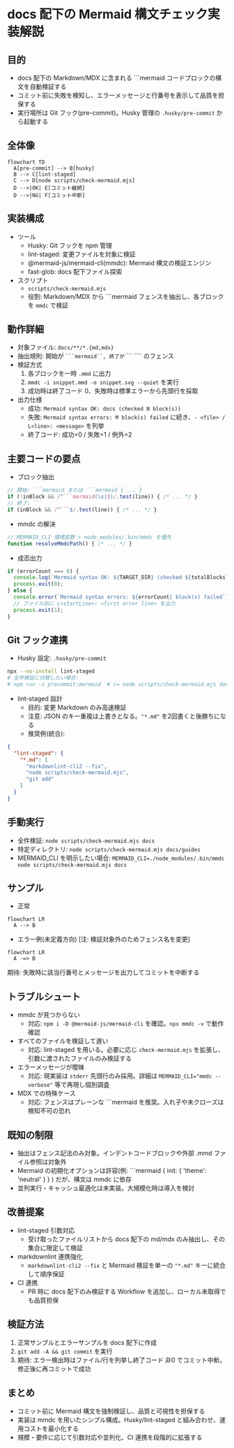 # docs 配下の Mermaid 構文チェック実装解説

## 目的

- docs 配下の Markdown/MDX に含まれる ```mermaid コードブロックの構文を自動検証する
- コミット前に失敗を検知し、エラーメッセージと行番号を表示して品質を担保する
- 実行場所は Git フック(pre-commit)。Husky 管理の `.husky/pre-commit` から起動する

## 全体像

```mermaid
flowchart TD
  A[pre-commit] --> B[husky]
  B --> C[lint-staged]
  C --> D[node scripts/check-mermaid.mjs]
  D -->|OK| E[コミット継続]
  D -->|NG| F[コミット中断]
```

## 実装構成

- ツール
  - Husky: Git フックを npm 管理
  - lint-staged: 変更ファイルを対象に検証
  - @mermaid-js/mermaid-cli(mmdc): Mermaid 構文の検証エンジン
  - fast-glob: docs 配下ファイル探索
- スクリプト
  - `scripts/check-mermaid.mjs`
  - 役割: Markdown/MDX から ```mermaid フェンスを抽出し、各ブロックを `mmdc` で検証

## 動作詳細

- 対象ファイル: `docs/**/*.{md,mdx}`
- 抽出規則: 開始が ```` ```mermaid``, 終了が ```` ``` ```` のフェンス
- 検証方式
  1. 各ブロックを一時 `.mmd` に出力
  2. `mmdc -i snippet.mmd -o snippet.svg --quiet` を実行
  3. 成功時は終了コード 0、失敗時は標準エラーから先頭行を採取
- 出力仕様
  - 成功: `Mermaid syntax OK: docs (checked N block(s))`
  - 失敗: `Mermaid syntax errors: M block(s) failed` に続き、`- <file> / L<line>: <message>` を列挙
  - 終了コード: 成功=0 / 失敗=1 / 例外=2

## 主要コードの要点

- ブロック抽出

```js
// 開始: ```mermaid または ```mermaid { ... }
if (!inBlock && /^```mermaid(\s|$)/.test(line)) { /* ... */ }
// 終了: ```
if (inBlock && /^```$/.test(line)) { /* ... */ }
```

- mmdc の解決

```js
// MERMAID_CLI 環境変数 > node_modules/.bin/mmdc を優先
function resolveMmdcPath() { /* ... */ }
```

- 成否出力

```js
if (errorCount === 0) {
  console.log(`Mermaid syntax OK: ${TARGET_DIR} (checked ${totalBlocks} block(s))`);
  process.exit(0);
} else {
  console.error(`Mermaid syntax errors: ${errorCount} block(s) failed`);
  // ファイル別に L<startLine>: <first error line> を出力
  process.exit(1);
}
```

## Git フック連携

- Husky 設定: `.husky/pre-commit`

```sh
npx --no-install lint-staged
# 全件検証に切替したい場合:
# npm run -s precommit:mermaid  # (= node scripts/check-mermaid.mjs docs)
```

- lint-staged 設計
  - 目的: 変更 Markdown のみ高速検証
  - 注意: JSON のキー重複は上書きとなる。`"*.md"` を2回書くと後勝ちになる
  - 推奨例(統合):

```json
{
  "lint-staged": {
    "*.md": [
      "markdownlint-cli2 --fix",
      "node scripts/check-mermaid.mjs",
      "git add"
    ]
  }
}
```

## 手動実行

- 全件検証: `node scripts/check-mermaid.mjs docs`
- 特定ディレクトリ: `node scripts/check-mermaid.mjs docs/guides`
- MERMAID_CLI を明示したい場合: `MERMAID_CLI=./node_modules/.bin/mmdc node scripts/check-mermaid.mjs docs`

## サンプル

- 正常

```mermaid
flowchart LR
  A --> B
```

- エラー例(未定義方向) [注: 検証対象外のためフェンス名を変更]

```mermaid-err
flowchart LR
  A -=> B
```

期待: 失敗時に該当行番号とメッセージを出力してコミットを中断する

## トラブルシュート

- mmdc が見つからない
  - 対応: `npm i -D @mermaid-js/mermaid-cli` を確認。`npx mmdc -v` で動作確認
- すべてのファイルを検証して遅い
  - 対応: lint-staged を用いる。必要に応じ `check-mermaid.mjs` を拡張し、引数に渡されたファイルのみ検証する
- エラーメッセージが曖昧
  - 対応: 現実装は `stderr` 先頭行のみ採用。詳細は `MERMAID_CLI="mmdc --verbose"` 等で再現し個別調査
- MDX での特殊ケース
  - 対応: フェンスはプレーンな ```mermaid を推奨。入れ子や未クローズは検知不可の恐れ

## 既知の制限

- 抽出はフェンス記法のみ対象。インデントコードブロックや外部 .mmd ファイル参照は対象外
- Mermaid の初期化オプションは許容(例: ```mermaid { init: { 'theme': 'neutral' } } ) だが、構文は mmdc に依存
- 並列実行・キャッシュ最適化は未実装。大規模化時は導入を検討

## 改善提案

- lint-staged 引数対応
  - 受け取ったファイルリストから docs 配下の md/mdx のみ抽出し、その集合に限定して検証
- markdownlint 連携強化
  - `markdownlint-cli2 --fix` と Mermaid 検証を単一の `"*.md"` キーに統合して順序保証
- CI 連携
  - PR 時に docs 配下のみ検証する Workflow を追加し、ローカル未取得でも品質担保

## 検証方法

1. 正常サンプルとエラーサンプルを docs 配下に作成
2. `git add -A && git commit` を実行
3. 期待: エラー検出時はファイル/行を列挙し終了コード 非0 でコミット中断。修正後に再コミットで成功

## まとめ

- コミット前に Mermaid 構文を強制検証し、品質と可視性を担保する
- 実装は mmdc を用いたシンプル構成。Husky/lint-staged と組み合わせ、運用コストを最小化する
- 規模・要件に応じて引数対応や並列化、CI 連携を段階的に拡張する
